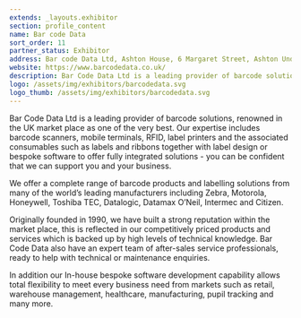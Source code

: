 ```yaml
---
extends: _layouts.exhibitor
section: profile_content
name: Bar code Data
sort_order: 11
partner_status: Exhibitor
address: Bar code Data Ltd, Ashton House, 6 Margaret Street, Ashton Under Lyne, Lancashire, OL7 0SH
website: https://www.barcodedata.co.uk/
description: Bar Code Data Ltd is a leading provider of barcode solutions, renowned in the UK market place as one of the very best. Our expertise includes barcode scanners, mobile terminals, RFID, label printers and the associated consumables such as labels and ribbons together with label design or bespoke software to offer fully integrated solutions - you can be confident that we can support you and your business.
logo: /assets/img/exhibitors/barcodedata.svg
logo_thumb: /assets/img/exhibitors/barcodedata.svg
---
```

Bar Code Data Ltd is a leading provider of barcode solutions, renowned in the UK market place as one of the very best. Our expertise includes barcode scanners, mobile terminals, RFID, label printers and the associated consumables such as labels and ribbons together with label design or bespoke software to offer fully integrated solutions - you can be confident that we can support you and your business.

We offer a complete range of barcode products and labelling solutions from many of the world’s leading manufacturers including Zebra, Motorola, Honeywell, Toshiba TEC, Datalogic, Datamax O’Neil, Intermec and Citizen.

Originally founded in 1990, we have built a strong reputation within the market place, this is reflected in our competitively priced products and services which is backed up by high levels of technical knowledge. Bar Code Data also have an expert team of after-sales service professionals, ready to help with technical or maintenance enquiries.

In addition our In-house bespoke software development capability allows total flexibility to meet every business need from markets such as retail, warehouse management, healthcare, manufacturing, pupil tracking and many more.